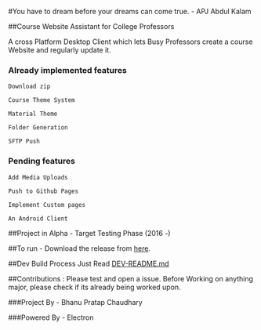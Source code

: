 #You have to dream before your dreams can come true. - APJ Abdul Kalam

##Course Website Assistant for College Professors

A cross Platform Desktop Client which lets Busy Professors create a course Website and regularly update it.


### Already implemented features
	
	Download zip

	Course Theme System

	Material Theme

	Folder Generation

	SFTP Push

### Pending features
	
	Add Media Uploads
	
	Push to Github Pages

	Implement Custom pages

	An Android Client

##Project in Alpha - Target Testing Phase (2016 -)

##To run -
 Download the release from [here](https://github.com/navya/Kalam/releases).

##Dev Build Process
	Just Read [DEV-README.md](https://github.com/navya/Kalam/DEV-README.md)


##Contributions : 
Please test and open a issue. Before Working on anything major, please check if its already being worked upon.

###Project By - Bhanu Pratap Chaudhary

###Powered By - Electron